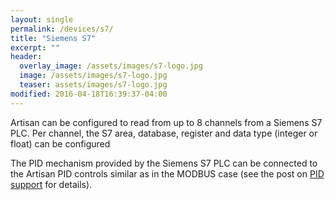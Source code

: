 ```yaml
---
layout: single
permalink: /devices/s7/
title: "Siemens S7"
excerpt: ""
header:
  overlay_image: /assets/images/s7-logo.jpg
  image: /assets/images/s7-logo.jpg
  teaser: assets/images/s7-logo.jpg
modified: 2016-04-18T16:39:37-04:00
---
```

Artisan can be configured to read from up to 8 channels from a Siemens S7 PLC. Per channel, the S7 area, database, register and data type (integer or float) can be configured

The PID mechanism provided by the Siemens S7 PLC can be connected to the Artisan PID controls similar as in the MODBUS case (see the post on [PID support](https://artisan-roasterscope.blogspot.it/2016/11/pid-control.html) for details).